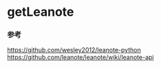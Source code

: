# getLeanote

### 参考
https://github.com/wesley2012/leanote-python   
https://github.com/leanote/leanote/wiki/leanote-api
